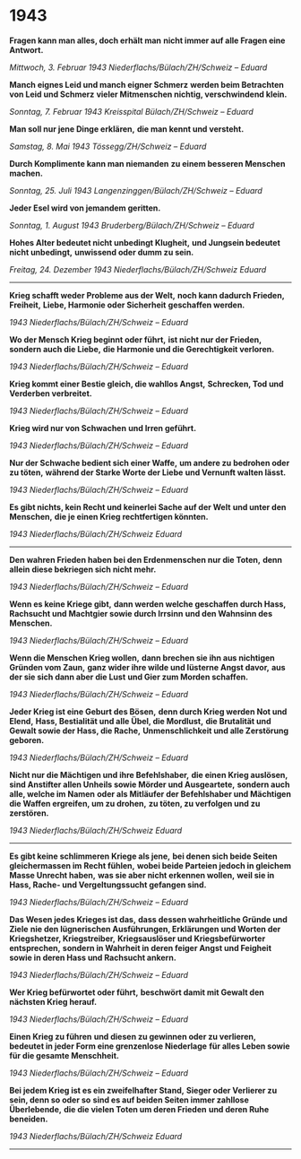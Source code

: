 # 1943


**Fragen kann man alles, doch erhält man**
**nicht immer auf alle Fragen eine Antwort.**

_Mittwoch, 3. Februar 1943_
_Niederflachs/Bülach/ZH/Schweiz  –  Eduard_

**Manch eignes Leid und manch eigner Schmerz**
**werden beim Betrachten von Leid und Schmerz**
**vieler Mitmenschen nichtig, verschwindend klein.**

_Sonntag, 7. Februar 1943_
_Kreisspital Bülach/ZH/Schweiz  –  Eduard_

**Man soll nur jene Dinge erklären,**
**die man kennt und versteht.**

_Samstag, 8. Mai 1943_
_Tössegg/ZH/Schweiz  –  Eduard_

**Durch Komplimente kann man niemanden**
**zu einem besseren Menschen machen.**

_Sonntag, 25. Juli 1943_
_Langenzinggen/Bülach/ZH/Schweiz  –  Eduard_

**Jeder Esel wird von jemandem geritten.**

_Sonntag, 1. August 1943_
_Bruderberg/Bülach/ZH/Schweiz  –  Eduard_

**Hohes Alter bedeutet nicht unbedingt Klugheit,**
**und Jungsein bedeutet nicht unbedingt,**
**unwissend oder dumm zu sein.**

_Freitag, 24. Dezember 1943_
_Niederflachs/Bülach/ZH/Schweiz_ _Eduard_


-----

**Krieg schafft weder Probleme aus der Welt,**
**noch kann dadurch Frieden, Freiheit,**
**Liebe, Harmonie oder Sicherheit**
**geschaffen werden.**

_1943_
_Niederflachs/Bülach/ZH/Schweiz  –  Eduard_

**Wo der Mensch Krieg beginnt oder führt,**
**ist nicht nur der Frieden,**
**sondern auch die Liebe,**
**die Harmonie und die Gerechtigkeit verloren.**

_1943_
_Niederflachs/Bülach/ZH/Schweiz  –  Eduard_

**Krieg kommt einer Bestie gleich, die wahllos Angst,**
**Schrecken, Tod und Verderben verbreitet.**

_1943_
_Niederflachs/Bülach/ZH/Schweiz  –  Eduard_

**Krieg wird nur von Schwachen**
**und Irren geführt.**

_1943_
_Niederflachs/Bülach/ZH/Schweiz  –  Eduard_

**Nur der Schwache bedient sich einer Waffe,**
**um andere zu bedrohen oder zu töten,**
**während der Starke Worte der Liebe**
**und Vernunft walten lässt.**

_1943_
_Niederflachs/Bülach/ZH/Schweiz  –  Eduard_

**Es gibt nichts, kein Recht und keinerlei Sache auf der Welt**
**und unter den Menschen,**
**die je einen Krieg rechtfertigen könnten.**

_1943_
_Niederflachs/Bülach/ZH/Schweiz_ _Eduard_


-----

**Den wahren Frieden haben bei den Erdenmenschen nur die Toten,**
**denn allein diese bekriegen sich nicht mehr.**

_1943_
_Niederflachs/Bülach/ZH/Schweiz  –  Eduard_

**Wenn es keine Kriege gibt,**
**dann werden welche geschaffen durch Hass,**
**Rachsucht und Machtgier sowie durch Irrsinn**
**und den Wahnsinn des Menschen.**

_1943_
_Niederflachs/Bülach/ZH/Schweiz  –  Eduard_

**Wenn die Menschen Krieg wollen,**
**dann brechen sie ihn aus nichtigen Gründen vom Zaun,**
**ganz wider ihre wilde und lüsterne Angst davor,**
**aus der sie sich dann aber die Lust**
**und Gier zum Morden schaffen.**

_1943_
_Niederflachs/Bülach/ZH/Schweiz  –  Eduard_

**Jeder Krieg ist eine Geburt des Bösen,**
**denn durch Krieg werden Not und Elend,**
**Hass, Bestialität und alle Übel, die Mordlust,**
**die Brutalität und Gewalt sowie der Hass, die Rache,**
**Unmenschlichkeit und alle Zerstörung geboren.**

_1943_
_Niederflachs/Bülach/ZH/Schweiz  –  Eduard_

**Nicht nur die Mächtigen und ihre Befehlshaber,**
**die einen Krieg auslösen,**
**sind Anstifter allen Unheils sowie Mörder und Ausgeartete,**
**sondern auch alle, welche im Namen**
**oder als Mitläufer der Befehlshaber und Mächtigen**
**die Waffen ergreifen, um zu drohen,**
**zu töten, zu verfolgen und zu zerstören.**

_1943_
_Niederflachs/Bülach/ZH/Schweiz_ _Eduard_


-----

**Es gibt keine schlimmeren Kriege als jene,**
**bei denen sich beide Seiten gleichermassen im Recht fühlen,**
**wobei beide Parteien jedoch in gleichem Masse Unrecht haben,**
**was sie aber nicht erkennen wollen,**
**weil sie in Hass, Rache- und Vergeltungssucht gefangen sind.**

_1943_
_Niederflachs/Bülach/ZH/Schweiz  –  Eduard_

**Das Wesen jedes Krieges ist das,**
**dass dessen wahrheitliche Gründe und Ziele**
**nie den lügnerischen Ausführungen, Erklärungen**
**und Worten der Kriegshetzer, Kriegstreiber,**
**Kriegsauslöser und Kriegsbefürworter entsprechen,**
**sondern in Wahrheit in deren feiger Angst und Feigheit**
**sowie in deren Hass und Rachsucht ankern.**

_1943_
_Niederflachs/Bülach/ZH/Schweiz  –  Eduard_

**Wer Krieg befürwortet oder führt,**
**beschwört damit mit Gewalt den nächsten Krieg herauf.**

_1943_
_Niederflachs/Bülach/ZH/Schweiz  –  Eduard_

**Einen Krieg zu führen**
**und diesen zu gewinnen oder zu verlieren,**
**bedeutet in jeder Form eine grenzenlose Niederlage**
**für alles Leben sowie für die gesamte Menschheit.**

_1943_
_Niederflachs/Bülach/ZH/Schweiz  –  Eduard_

**Bei jedem Krieg ist es ein zweifelhafter Stand,**
**Sieger oder Verlierer zu sein, denn so oder so**
**sind es auf beiden Seiten immer zahllose Überlebende,**
**die die vielen Toten um deren Frieden**
**und deren Ruhe beneiden.**

_1943_
_Niederflachs/Bülach/ZH/Schweiz_ _Eduard_


-----

